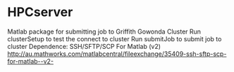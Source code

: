 # HPCserver
Matlab package for submitting job to Griffith Gowonda Cluster
Run clusterSetup to test the connect to cluster
Run submitJob to submit job to cluster
Dependence: 
SSH/SFTP/SCP For Matlab (v2) http://au.mathworks.com/matlabcentral/fileexchange/35409-ssh-sftp-scp-for-matlab--v2-
